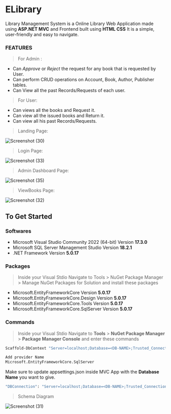 # ELibrary

Library Management System is a Online Library Web Application made using **ASP.NET MVC** and Frontend built using **HTML CSS**  It is a simple, user-friendly and easy to navigate.

### FEATURES
> For Admin :
* Can *Approve* or *Reject* the request for any book that is requested by User.
* Can perform CRUD operations on Account, Book, Author, Publisher tables.
* Can View all the past Records/Requests of each user.

> For User:
* Can views all the books and Request it.
* Can view all the issued books and Return it.
* Can view all his past Records/Requests.

> Landing Page:

![Screenshot (30)](https://user-images.githubusercontent.com/57533030/184601500-1dc9e7bb-860d-4f9d-8bbd-9e1f878eecce.png)

> Login Page:

![Screenshot (33)](https://user-images.githubusercontent.com/57533030/184601730-45868f59-d701-44a5-8299-99d10ff1e6eb.png)

> Admin Dashboard Page:

![Screenshot (35)](https://user-images.githubusercontent.com/57533030/184605364-e94b355d-9877-4abe-b7e6-7065cd7237f6.png)

> ViewBooks Page:

![Screenshot (32)](https://user-images.githubusercontent.com/57533030/184602001-10f6c1ea-c737-4000-9956-ee1944062613.png)

## To Get Started 

### Softwares
* Microsoft Visual Studio Community 2022 (64-bit) Version **17.3.0**
* Microsoft SQL Server Management Studio Version **18.2.1**
* .NET Framework Version **5.0.17**

### Packages
>Inside your Visual Stdio Navigate to Tools > NuGet Package Manager > Manage NuGet Packages for Solution and install these packages

* Microsoft.EntityFrameworkCore Version **5.0.17**
* Microsoft.EntityFrameworkCore.Design Version **5.0.17**
* Microsoft.EntityFrameworkCore.Tools Version **5.0.17**
* Microsoft.EntityFrameworkCore.SqlServer Version **5.0.17**

### Commands
> Inside your Visual Stdio Navigate to 
**Tools** > **NuGet Package Manager** > **Package Manager Console**
and enter these commands
```sh
Scaffold-DbContext "Server=localhost;Database=<DB-NAME>;Trusted_Connection=True;"-OutputDir Models (To scaffold All Database tables in your MVC Application)
```
```sh
Add provider Name
Microsoft.EntityFrameworkCore.SqlServer
```
Make sure to update appsettings.json  inside MVC App with the **Database Name** you want to give.
```sh
"DBConnection": "Server=localhost;Database=<DB-NAME>;Trusted_Connection=True"
```

> Schema Diagram

![Screenshot (31)](https://user-images.githubusercontent.com/57533030/184603854-65f1fbfb-c8c5-4a45-b88f-2d281031e8bb.png)

